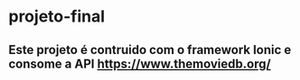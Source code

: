 # projeto-final

## Este projeto é contruido com o framework Ionic e consome a API https://www.themoviedb.org/

